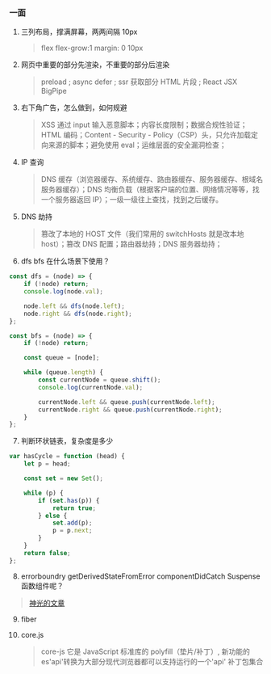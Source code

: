### 一面

1. 三列布局，撑满屏幕，两两间隔 10px

    > flex flex-grow:1 margin: 0 10px

2. 网页中重要的部分先渲染，不重要的部分后渲染

    > preload ; async defer ; ssr 获取部分 HTML 片段 ; React JSX BigPipe

3. 右下角广告，怎么做到，如何规避

    > XSS 通过 input 输入恶意脚本；内容长度限制；数据合规性验证；HTML 编码；Content - Security - Policy（CSP）头，只允许加载定向来源的脚本；避免使用 eval；运维层面的安全漏洞检查；

4. IP 查询

    > DNS 缓存（浏览器缓存、系统缓存、路由器缓存、服务器缓存、根域名服务器缓存）；DNS 均衡负载（根据客户端的位置、网络情况等等，找一个服务器返回 IP）；一级一级往上查找，找到之后缓存。

5. DNS 劫持

    > 篡改了本地的 HOST 文件（我们常用的 switchHosts 就是改本地 host）；篡改 DNS 配置；路由器劫持；DNS 服务器劫持；

6. dfs bfs 在什么场景下使用？

```js
const dfs = (node) => {
    if (!node) return;
    console.log(node.val);

    node.left && dfs(node.left);
    node.right && dfs(node.right);
};

const bfs = (node) => {
    if (!node) return;

    const queue = [node];

    while (queue.length) {
        const currentNode = queue.shift();
        console.log(currentNode.val);

        currentNode.left && queue.push(currentNode.left);
        currentNode.right && queue.push(currentNode.right);
    }
};
```

7. 判断环状链表，复杂度是多少

```js
var hasCycle = function (head) {
    let p = head;

    const set = new Set();

    while (p) {
        if (set.has(p)) {
            return true;
        } else {
            set.add(p);
            p = p.next;
        }
    }
    return false;
};
```

8. errorboundry getDerivedStateFromError componentDidCatch Suspense 函数组件呢？

> [神光的文章](https://juejin.cn/post/7315231440777527334)

9. fiber

10. core.js
    > core-js 它是 JavaScript 标准库的 polyfill（垫片/补丁）, 新功能的 es'api'转换为大部分现代浏览器都可以支持运行的一个'api' 补丁包集合
